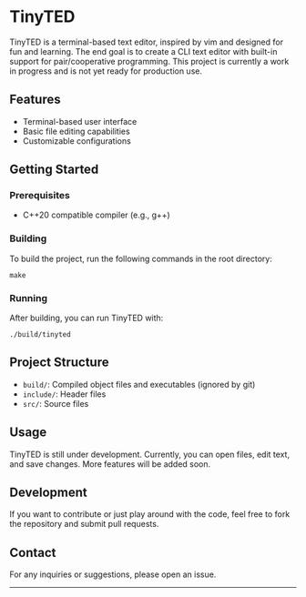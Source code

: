 # TinyTED

TinyTED is a terminal-based text editor, inspired by vim and designed for fun and learning. The end goal is to create a CLI text editor with built-in support for pair/cooperative programming. This project is currently a work in progress and is not yet ready for production use.

## Features

- Terminal-based user interface
- Basic file editing capabilities
- Customizable configurations

## Getting Started

### Prerequisites

- C++20 compatible compiler (e.g., g++)

### Building

To build the project, run the following commands in the root directory:

`make`


### Running

After building, you can run TinyTED with:

`./build/tinyted`


## Project Structure

- `build/`: Compiled object files and executables (ignored by git)
- `include/`: Header files
- `src/`: Source files

## Usage

TinyTED is still under development. Currently, you can open files, edit text, and save changes. More features will be added soon.

## Development

If you want to contribute or just play around with the code, feel free to fork the repository and submit pull requests.

## Contact

For any inquiries or suggestions, please open an issue.

---

